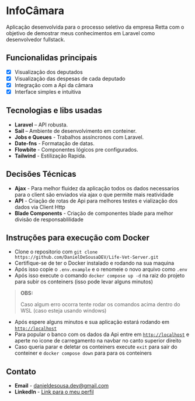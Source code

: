 # InfoCâmara

Aplicação desenvolvida para o processo seletivo da empresa Retta com o objetivo de demostrar meus conhecimentos em Laravel como desenvolvedor fullstack.

## Funcionalidas principais

- [x] Visualização dos deputados
- [x] Visualização das despesas de cada deputado
- [x] Integração com a Api da câmara
- [x] Interface simples e intuitiva

## Tecnologias e libs usadas
- **Laravel** – API robusta.
- **Sail** – Ambiente de desenvolvimento em conteiner.
- **Jobs e Queues** - Trabalhos assíncronos com Laravel.
- **Date-fns** - Formatação de datas.
- **Flowbite** - Componentes lógicos pre configurados.
- **Tailwind** - Estilização Rapida.

## Decisões Técnicas
- **Ajax** - Para melhor fluidez da aplicação todos os dados necessarios para o client são enviados via ajax o que permite mais reatividade
- **API** - Criação de rotas de Api para melhores testes e vialização dos dados via Client Http
- **Blade Components** - Criação de componentes blade para melhor divisão de responsablilidade

## Instruções para execução com Docker
- Clone o repositorio com `git clone https://github.com/DanielDeSousaDEV/Life-Vet-Server.git`
- Certifique-se de ter o Docker instalado e rodando na sua maquina
- Após isso copie o `.env.example` e o renomeie o novo arquivo como `.env`
- Após isso execute o comando `docker compose up -d` na raiz do projeto para subir os conteiners (isso pode levar alguns minutos)

> **OBS:**
>
> Caso algum erro ocorra tente rodar os comandos acima dentro do WSL (caso esteja usando windows)

- Após espere alguns minutos e sua aplicação estará rodando em [`http://localhost`](http://localhost)
- Para popular o banco com os dados da Api entre em [`http://localhost`](http://localhost) e aperte no icone de carregamento na navbar no canto superior direito
- Caso queria parar e deletar os conteiners execute `exit` para sair do conteiner e `docker compose down` para para os conteiners 

## Contato
- **Email** - danieldesousa.dev@gmail.com
- **LinkedIn** - [Link para o meu perfil](https://www.linkedin.com/in/daniel-de-sousa-257275314/)
